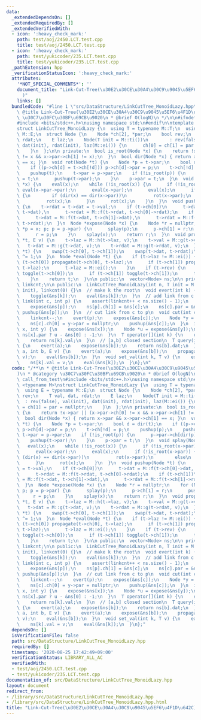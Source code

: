 ```yaml
---
data:
  _extendedDependsOn: []
  _extendedRequiredBy: []
  _extendedVerifiedWith:
  - icon: ':heavy_check_mark:'
    path: test/aoj/2450.LCT.test.cpp
    title: test/aoj/2450.LCT.test.cpp
  - icon: ':heavy_check_mark:'
    path: test/yukicoder/235.LCT.test.cpp
    title: test/yukicoder/235.LCT.test.cpp
  _pathExtension: hpp
  _verificationStatusIcon: ':heavy_check_mark:'
  attributes:
    '*NOT_SPECIAL_COMMENTS*': ''
    document_title: "Link-Cut-Tree(\u30E2\u30CE\u30A4\u30C9\u9045\u5EF6\u4F1D\u642C\
      )"
    links: []
  bundledCode: "#line 1 \"src/DataStructure/LinkCutTree_MonoidLazy.hpp\"\n/**\n *\
    \ @title Link-Cut-Tree(\u30E2\u30CE\u30A4\u30C9\u9045\u5EF6\u4F1D\u642C)\n * @category\
    \ \u30C7\u30FC\u30BF\u69CB\u9020\n * @brief O(logN)\n */\n\n#ifndef call_from_test\n\
    #include <bits/stdc++.h>\nusing namespace std;\n#endif\n\ntemplate <typename M>\n\
    struct LinkCutTree_MonoidLazy {\n  using T = typename M::T;\n  using E = typename\
    \ M::E;\n  struct Node {\n    Node *ch[2], *par;\n    bool rev;\n    T val, dat,\
    \ rdat;\n    E laz;\n    Node(T init = M::ti())\n        : rev(false), val(init),\
    \ dat(init), rdat(init), laz(M::ei()) {\n      ch[0] = ch[1] = par = nullptr;\n\
    \    }\n  };\n\n private:\n  bool is_root(Node *x) {\n    return !x->par || (x->par->ch[0]\
    \ != x && x->par->ch[1] != x);\n  }\n  bool dir(Node *x) { return x->par && x->par->ch[1]\
    \ == x; }\n  void rot(Node *t) {\n    Node *p = t->par;\n    bool d = dir(t);\n\
    \    if ((p->ch[d] = t->ch[!d])) p->ch[d]->par = p;\n    t->ch[!d] = p;\n    pushup(p);\n\
    \    pushup(t);\n    t->par = p->par;\n    if (!is_root(p)) {\n      p->par->ch[dir(p)]\
    \ = t;\n      pushup(t->par);\n    }\n    p->par = t;\n  }\n  void splay(Node\
    \ *x) {\n    eval(x);\n    while (!is_root(x)) {\n      if (!is_root(x->par))\
    \ eval(x->par->par);\n      eval(x->par);\n      eval(x);\n      if (!is_root(x->par))\
    \ {\n        if (dir(x) == dir(x->par))\n          rot(x->par);\n        else\n\
    \          rot(x);\n      }\n      rot(x);\n    }\n  }\n  void pushup(Node *t)\
    \ {\n    t->rdat = t->dat = t->val;\n    if (t->ch[0])\n      t->dat = M::f(t->ch[0]->dat,\
    \ t->dat),\n      t->rdat = M::f(t->rdat, t->ch[0]->rdat);\n    if (t->ch[1])\n\
    \      t->dat = M::f(t->dat, t->ch[1]->dat),\n      t->rdat = M::f(t->ch[1]->rdat,\
    \ t->rdat);\n  }\n  Node *expose(Node *x) {\n    Node *r = nullptr;\n    for (Node\
    \ *p = x; p; p = p->par) {\n      splay(p);\n      p->ch[1] = r;\n      pushup(p);\n\
    \      r = p;\n    }\n    splay(x);\n    return r;\n  }\n  void propagate(Node\
    \ *t, E v) {\n    t->laz = M::h(t->laz, v);\n    t->val = M::g(t->val, v);\n \
    \   t->dat = M::g(t->dat, v);\n    t->rdat = M::g(t->rdat, v);\n  }\n  void toggle(Node\
    \ *t) {\n    swap(t->ch[0], t->ch[1]);\n    swap(t->dat, t->rdat);\n    t->rev\
    \ ^= 1;\n  }\n  Node *eval(Node *t) {\n    if (t->laz != M::ei()) {\n      if\
    \ (t->ch[0]) propagate(t->ch[0], t->laz);\n      if (t->ch[1]) propagate(t->ch[1],\
    \ t->laz);\n      t->laz = M::ei();\n    }\n    if (t->rev) {\n      if (t->ch[0])\
    \ toggle(t->ch[0]);\n      if (t->ch[1]) toggle(t->ch[1]);\n      t->rev = false;\n\
    \    }\n    return t;\n  }\n\n public:\n  vector<Node> ns;\n\n private:\n  int\
    \ linkcnt;\n\n public:\n  LinkCutTree_MonoidLazy(int n, T init = M::ti()) : ns(n,\
    \ init), linkcnt(0) {}\n  // make k the root\n  void evert(int k) {\n    expose(&ns[k]);\n\
    \    toggle(&ns[k]);\n    eval(&ns[k]);\n  }\n  // add link from c to p\n  void\
    \ link(int c, int p) {\n    assert(linkcnt++ < ns.size() - 1);\n    evert(c);\n\
    \    expose(&ns[p]);\n    ns[p].ch[1] = &ns[c];\n    ns[c].par = &ns[p];\n   \
    \ pushup(&ns[p]);\n  }\n  // cut link from c to p\n  void cut(int c, int p) {\n\
    \    linkcnt--;\n    evert(p);\n    expose(&ns[c]);\n    Node *y = ns[c].ch[0];\n\
    \    ns[c].ch[0] = y->par = nullptr;\n    pushup(&ns[c]);\n  }\n  int lca(int\
    \ x, int y) {\n    expose(&ns[x]);\n    Node *u = expose(&ns[y]);\n    return\
    \ ns[x].par ? u - &ns[0] : -1;\n  }\n  T operator[](int k) {\n    expose(&ns[k]);\n\
    \    return ns[k].val;\n  }\n  // [a,b] closed section\n  T query(int a, int b)\
    \ {\n    evert(a);\n    expose(&ns[b]);\n    return ns[b].dat;\n  }\n  void update(int\
    \ a, int b, E v) {\n    evert(a);\n    expose(&ns[b]);\n    propagate(&ns[b],\
    \ v);\n    eval(&ns[b]);\n  }\n  void set_val(int k, T v) {\n    expose(&ns[k]);\n\
    \    ns[k].val = v;\n    eval(&ns[k]);\n  }\n};\n"
  code: "/**\n * @title Link-Cut-Tree(\u30E2\u30CE\u30A4\u30C9\u9045\u5EF6\u4F1D\u642C\
    )\n * @category \u30C7\u30FC\u30BF\u69CB\u9020\n * @brief O(logN)\n */\n\n#ifndef\
    \ call_from_test\n#include <bits/stdc++.h>\nusing namespace std;\n#endif\n\ntemplate\
    \ <typename M>\nstruct LinkCutTree_MonoidLazy {\n  using T = typename M::T;\n\
    \  using E = typename M::E;\n  struct Node {\n    Node *ch[2], *par;\n    bool\
    \ rev;\n    T val, dat, rdat;\n    E laz;\n    Node(T init = M::ti())\n      \
    \  : rev(false), val(init), dat(init), rdat(init), laz(M::ei()) {\n      ch[0]\
    \ = ch[1] = par = nullptr;\n    }\n  };\n\n private:\n  bool is_root(Node *x)\
    \ {\n    return !x->par || (x->par->ch[0] != x && x->par->ch[1] != x);\n  }\n\
    \  bool dir(Node *x) { return x->par && x->par->ch[1] == x; }\n  void rot(Node\
    \ *t) {\n    Node *p = t->par;\n    bool d = dir(t);\n    if ((p->ch[d] = t->ch[!d]))\
    \ p->ch[d]->par = p;\n    t->ch[!d] = p;\n    pushup(p);\n    pushup(t);\n   \
    \ t->par = p->par;\n    if (!is_root(p)) {\n      p->par->ch[dir(p)] = t;\n  \
    \    pushup(t->par);\n    }\n    p->par = t;\n  }\n  void splay(Node *x) {\n \
    \   eval(x);\n    while (!is_root(x)) {\n      if (!is_root(x->par)) eval(x->par->par);\n\
    \      eval(x->par);\n      eval(x);\n      if (!is_root(x->par)) {\n        if\
    \ (dir(x) == dir(x->par))\n          rot(x->par);\n        else\n          rot(x);\n\
    \      }\n      rot(x);\n    }\n  }\n  void pushup(Node *t) {\n    t->rdat = t->dat\
    \ = t->val;\n    if (t->ch[0])\n      t->dat = M::f(t->ch[0]->dat, t->dat),\n\
    \      t->rdat = M::f(t->rdat, t->ch[0]->rdat);\n    if (t->ch[1])\n      t->dat\
    \ = M::f(t->dat, t->ch[1]->dat),\n      t->rdat = M::f(t->ch[1]->rdat, t->rdat);\n\
    \  }\n  Node *expose(Node *x) {\n    Node *r = nullptr;\n    for (Node *p = x;\
    \ p; p = p->par) {\n      splay(p);\n      p->ch[1] = r;\n      pushup(p);\n \
    \     r = p;\n    }\n    splay(x);\n    return r;\n  }\n  void propagate(Node\
    \ *t, E v) {\n    t->laz = M::h(t->laz, v);\n    t->val = M::g(t->val, v);\n \
    \   t->dat = M::g(t->dat, v);\n    t->rdat = M::g(t->rdat, v);\n  }\n  void toggle(Node\
    \ *t) {\n    swap(t->ch[0], t->ch[1]);\n    swap(t->dat, t->rdat);\n    t->rev\
    \ ^= 1;\n  }\n  Node *eval(Node *t) {\n    if (t->laz != M::ei()) {\n      if\
    \ (t->ch[0]) propagate(t->ch[0], t->laz);\n      if (t->ch[1]) propagate(t->ch[1],\
    \ t->laz);\n      t->laz = M::ei();\n    }\n    if (t->rev) {\n      if (t->ch[0])\
    \ toggle(t->ch[0]);\n      if (t->ch[1]) toggle(t->ch[1]);\n      t->rev = false;\n\
    \    }\n    return t;\n  }\n\n public:\n  vector<Node> ns;\n\n private:\n  int\
    \ linkcnt;\n\n public:\n  LinkCutTree_MonoidLazy(int n, T init = M::ti()) : ns(n,\
    \ init), linkcnt(0) {}\n  // make k the root\n  void evert(int k) {\n    expose(&ns[k]);\n\
    \    toggle(&ns[k]);\n    eval(&ns[k]);\n  }\n  // add link from c to p\n  void\
    \ link(int c, int p) {\n    assert(linkcnt++ < ns.size() - 1);\n    evert(c);\n\
    \    expose(&ns[p]);\n    ns[p].ch[1] = &ns[c];\n    ns[c].par = &ns[p];\n   \
    \ pushup(&ns[p]);\n  }\n  // cut link from c to p\n  void cut(int c, int p) {\n\
    \    linkcnt--;\n    evert(p);\n    expose(&ns[c]);\n    Node *y = ns[c].ch[0];\n\
    \    ns[c].ch[0] = y->par = nullptr;\n    pushup(&ns[c]);\n  }\n  int lca(int\
    \ x, int y) {\n    expose(&ns[x]);\n    Node *u = expose(&ns[y]);\n    return\
    \ ns[x].par ? u - &ns[0] : -1;\n  }\n  T operator[](int k) {\n    expose(&ns[k]);\n\
    \    return ns[k].val;\n  }\n  // [a,b] closed section\n  T query(int a, int b)\
    \ {\n    evert(a);\n    expose(&ns[b]);\n    return ns[b].dat;\n  }\n  void update(int\
    \ a, int b, E v) {\n    evert(a);\n    expose(&ns[b]);\n    propagate(&ns[b],\
    \ v);\n    eval(&ns[b]);\n  }\n  void set_val(int k, T v) {\n    expose(&ns[k]);\n\
    \    ns[k].val = v;\n    eval(&ns[k]);\n  }\n};"
  dependsOn: []
  isVerificationFile: false
  path: src/DataStructure/LinkCutTree_MonoidLazy.hpp
  requiredBy: []
  timestamp: '2020-08-25 17:42:49+09:00'
  verificationStatus: LIBRARY_ALL_AC
  verifiedWith:
  - test/aoj/2450.LCT.test.cpp
  - test/yukicoder/235.LCT.test.cpp
documentation_of: src/DataStructure/LinkCutTree_MonoidLazy.hpp
layout: document
redirect_from:
- /library/src/DataStructure/LinkCutTree_MonoidLazy.hpp
- /library/src/DataStructure/LinkCutTree_MonoidLazy.hpp.html
title: "Link-Cut-Tree(\u30E2\u30CE\u30A4\u30C9\u9045\u5EF6\u4F1D\u642C)"
---
```

